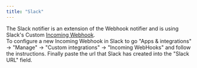 ```yaml
---
title: "Slack"
---
```


The Slack notifier is an extension of the Webhook notifier and is using Slack's Custom [Incoming Webhook](https://api.slack.com/incoming-webhooks).  
To configure a new Incoming Webhook in Slack to go "Apps & integrations" → "Manage" → "Custom integrations" → "Incoming WebHooks" and follow the instructions.
Finally paste the url that Slack has created into the "Slack URL" field.
